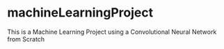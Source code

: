 # machineLearningProject
This is a Machine Learning Project using a Convolutional Neural Network from Scratch
